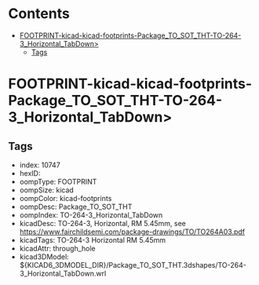 



Contents
========

* [FOOTPRINT-kicad-kicad-footprints-Package_TO_SOT_THT-TO-264-3_Horizontal_TabDown>](#footprint-kicad-kicad-footprints-package_to_sot_tht-to-264-3_horizontal_tabdown)
	* [Tags](#tags)

# FOOTPRINT-kicad-kicad-footprints-Package_TO_SOT_THT-TO-264-3_Horizontal_TabDown>

## Tags

- index: 10747
- hexID: 
- oompType: FOOTPRINT
- oompSize: kicad
- oompColor: kicad-footprints
- oompDesc: Package_TO_SOT_THT
- oompIndex: TO-264-3_Horizontal_TabDown
- kicadDesc: TO-264-3, Horizontal, RM 5.45mm, see https://www.fairchildsemi.com/package-drawings/TO/TO264A03.pdf
- kicadTags: TO-264-3 Horizontal RM 5.45mm
- kicadAttr: through_hole
- kicad3DModel: ${KICAD6_3DMODEL_DIR}/Package_TO_SOT_THT.3dshapes/TO-264-3_Horizontal_TabDown.wrl

